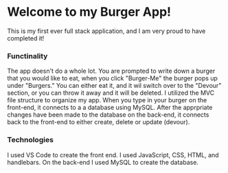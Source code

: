 # Welcome to my Burger App!
This is my first ever full stack application, and I am very proud to have completed it!

### Functinality
The app doesn't do a whole lot. You are prompted to write down a burger that you would like to eat, when you click "Burger-Me" the burger pops up under "Burgers." You can either eat it, and it wil switch over to the "Devour" section, or you can throw it away and it will be deleted. I utilized the MVC file structure to organize my app. When you type in your burger on the front-end, it connects to a a database using MySQL. After the apprpriate changes have been made to the database on the back-end, it connects back to the front-end to either create, delete or update (devour). 

### Technologies
I used VS Code to create the front end. I used JavaScript, CSS, HTML, and handlebars. On the back-end I used MySQL to create the database. 
